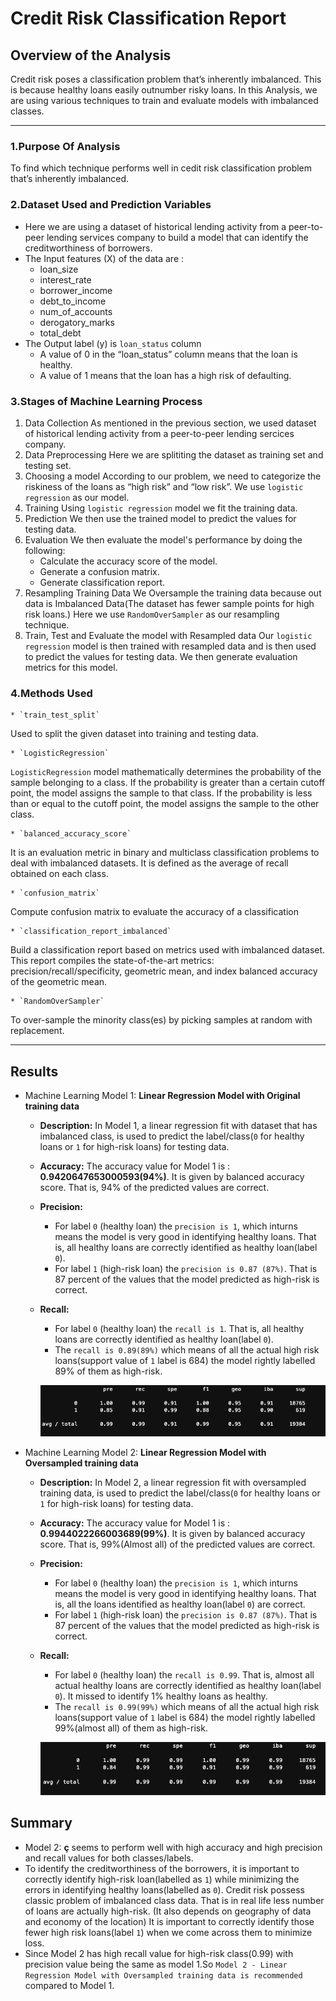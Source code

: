 # Credit Risk Classification Report

## Overview of the Analysis

Credit risk poses a classification problem that’s inherently imbalanced. This is because healthy loans easily outnumber risky loans. In this Analysis, we are using various techniques to train and evaluate models with imbalanced classes.

---

### 1.Purpose Of Analysis

To find which technique performs well in cedit risk classification problem that’s inherently imbalanced. 

### 2.Dataset Used and Prediction Variables

 * Here we are using a dataset of historical lending activity from a peer-to-peer lending services company to build a model that can identify the creditworthiness of borrowers.
 * The Input features (X) of the data are :
      - loan_size
      - interest_rate
      - borrower_income	
      - debt_to_income	
      - num_of_accounts	
      - derogatory_marks
      - total_debt 
 * The Output label (y) is `loan_status` column
     * A value of 0 in the “loan_status” column means that the loan is healthy.
     * A value of 1 means that the loan has a high risk of defaulting.

### 3.Stages of Machine Learning Process

   1. Data Collection
    As mentioned in the previous section,  we used dataset of historical lending activity from a peer-to-peer lending sercices company.
   2. Data Preprocessing
    Here we are splititing the dataset as training set and testing set.
   3. Choosing a model
    According to our problem, we need to categorize the riskiness of the loans as “high risk” and “low risk”. We use `logistic regression` as our model.
   4. Training
    Using `logistic regression` model we fit the training data.
   5. Prediction
    We then use the trained model to predict the values for testing data.
   6. Evaluation
    We then evaluate the model's performance by doing the following:
      * Calculate the accuracy score of the model.
      * Generate a confusion matrix.
      * Generate classification report.
   7. Resampling Training Data
     We Oversample the training data because out data is Imbalanced Data(The dataset has fewer sample points for high risk loans.) Here we use `RandomOverSampler` as our resampling technique.
   8. Train, Test and Evaluate the model with Resampled data
     Our `logistic regression`  model is then trained with resampled data and is then used to predict the values for testing data. We then generate evaluation metrics for this model.
     
### 4.Methods Used

    * `train_test_split`
  Used to split the given dataset into training and testing data.
    
    * `LogisticRegression`
  `LogisticRegression`  model mathematically determines the probability of the sample belonging to a class. If the probability is greater than a certain cutoff point, the model assigns the sample to that class. If the probability is less than or equal to the cutoff point, the model assigns the sample to the other class.
    
    * `balanced_accuracy_score`
  It is an evaluation metric in binary and multiclass classification problems to deal with imbalanced datasets. It is defined as the average of recall obtained on each class.
   
    * `confusion_matrix`
  Compute confusion matrix to evaluate the accuracy of a classification

    * `classification_report_imbalanced`
  Build a classification report based on metrics used with imbalanced dataset. This report compiles the state-of-the-art metrics: precision/recall/specificity, geometric mean, and index balanced accuracy of the geometric mean.

    * `RandomOverSampler`
  To over-sample the minority class(es) by picking samples at random with replacement.

---

## Results

* Machine Learning Model 1: **Linear Regression Model with Original training data**
  * **Description:**
  In Model 1, a linear regression fit with dataset that has imbalanced class, is used to predict the label/class(`0` for healthy loans or `1` for high-risk loans) for testing  data.
  * **Accuracy:** 
  The accuracy value for Model 1 is : **0.9420647653000593(94%)**. It is given by balanced accuracy score. That is, 94% of the predicted values are correct.
  * **Precision:**
      * For label `0` (healthy loan) the `precision is 1`, which inturns means the model is very good in identifying  healthy loans. That is, all healthy loans are correctly identified as healthy loan(label `0`).
      * For label `1` (high-risk loan) the `precision is 0.87 (87%)`. That is 87 percent of the values that the model predicted as high-risk is correct.
  * **Recall:**
      * For label `0` (healthy loan) the `recall is 1`. That is, all healthy loans are correctly identified as healthy loan(label `0`).
      * The `recall is 0.89(89%)` which means of all the actual high risk loans(support value of `1` label is 684) the model rightly labelled 89% of them as high-risk.
      
    ![model1_report](Resources/Images/model1_report.png)

* Machine Learning Model 2: **Linear Regression Model with Oversampled training data**
  * **Description:**
  In Model 2, a linear regression fit with oversampled training data, is used to predict the label/class(`0` for healthy loans or `1` for high-risk loans) for testing  data.
  * **Accuracy:** 
  The accuracy value for Model 1 is : **0.9944022266003689(99%)**. It is given by balanced accuracy score. That is, 99%(Almost all) of the predicted values are correct.
  * **Precision:**
      * For label `0` (healthy loan) the `precision is 1`, which inturns means the model is very good in identifying  healthy loans. That is, all the loans identified as healthy loan(label `0`) are correct.
      * For label `1` (high-risk loan) the `precision is 0.87 (87%)`. That is 87 percent of the values that the model predicted as high-risk is correct.
  * **Recall:**
      * For label `0` (healthy loan) the `recall is 0.99`. That is, almost all actual healthy loans are correctly identified as healthy loan(label `0`). It missed to identify 1% healthy loans as healthy.
      * The `recall is 0.99(99%)` which means of all the actual high risk loans(support value of `1` label is 684) the model rightly labelled 99%(almost all) of them as high-risk.

    ![model2_report](Resources/Images/model2_report.png)

## Summary

* Model 2: **ç** seems to perform well with high accuracy and high precision and recall values for both classes/labels.
* To identify the creditworthiness of the borrowers, it is important to correctly identify high-risk loan(labelled as `1`) while minimizing the errors in identifying healthy loans(labelled as `0`). Credit risk possess classic problem of imbalanced class data. That is in real life less number of loans are actually high-risk. (It also depends on geography of data and economy of the location) It is important to correctly identify those fewer high risk loans(label `1`) when we come across them to minimize loss.
* Since Model 2 has high recall value for high-risk class(0.99) with precision value being the same as model 1.So `Model 2 - Linear Regression Model with Oversampled training data is recommended` compared to Model 1.
  




